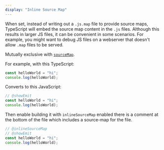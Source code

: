 ```yaml
---
display: "Inline Source Map"
---
```


When set, instead of writing out a `.js.map` file to provide source maps, TypeScript will embed the source map content in the `.js` files.
Although this results in larger JS files, it can be convenient in some scenarios.
For example, you might want to debug JS files on a webserver that doesn't allow `.map` files to be served.

Mutually exclusive with [`sourceMap`](#sourceMap).

For example, with this TypeScript:

```ts
const helloWorld = "hi";
console.log(helloWorld);
```

Converts to this JavaScript:

```ts twoslasher
// @showEmit
const helloWorld = "hi";
console.log(helloWorld);
```

Then enable building it with `inlineSourceMap` enabled there is a comment at the bottom of the file which includes
a source-map for the file.

```ts twoslasher
// @inlineSourceMap
// @showEmit
const helloWorld = "hi";
console.log(helloWorld);
```

